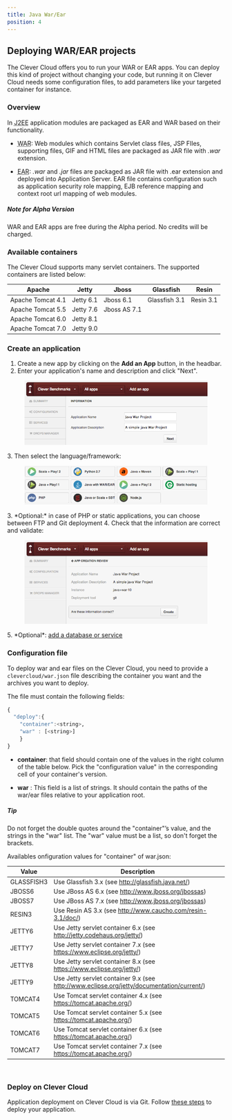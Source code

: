```yaml
---
title: Java War/Ear
position: 4
---
```


## Deploying WAR/EAR projects <span class="cc-alpha pull-right" title="Currently in Alpha version"></span>

The Clever Cloud offers you to run your WAR or EAR apps. You can deploy this kind of project without changing your code, but running it on Clever Cloud needs some configuration files, to add parameters like your targeted container for instance.

### Overview

In <abbr title="Java Enterprise Edition">J2EE</abbr> application modules are packaged as EAR and WAR based on their functionality.

* <acronym title="Web Archive">WAR</acronym>: Web modules which contains Servlet class files, JSP FIles, supporting files, GIF and HTML files are packaged as JAR file with *.war* extension.

* <acronym title="Enterprise Archive">EAR</acronym>: *.war* and *.jar* files are packaged as JAR file with .ear extension and deployed into Application Server. EAR file contains configuration such as application security role mapping, EJB reference mapping and context root url mapping of web modules.

<div class="alert alert-hot-problems">
	<h5>Note for Alpha Version</h5>
	<div>WAR and EAR apps are free during the Alpha period. No credits will be charged.</div>
</div>

### Available containers

The Clever Cloud supports many servlet containers.
The supported containers are listed below:

<table id="containers" class="table table-bordered table-striped">
	<thead>
		<tr>
			<th>Apache</th>
			<th>Jetty</th>
			<th>Jboss</th>
			<th>Glassfish</th>
			<th>Resin</th>
		</tr>
	</thead>
	<tbody>
		<tr><td>Apache Tomcat 4.1</td><td>Jetty 6.1</td><td>Jboss 6.1</td><td>Glassfish 3.1</td><td>Resin 3.1</td></tr>
		<tr><td>Apache Tomcat 5.5</td><td>Jetty 7.6</td><td>Jboss AS 7.1</td><td> </td><td> </td></tr>
		<tr><td>Apache Tomcat 6.0</td><td>Jetty 8.1</td><td> </td><td> </td><td> </td></tr>
		<tr><td>Apache Tomcat 7.0</td><td>Jetty 9.0</td><td> </td><td> </td><td> </td></tr>
	</tbody>
</table>

### Create an application

1. Create a new app by clicking on the **Add an App** button, in the headbar. 
2. Enter your application's name and description and click "Next".
<figure class="cc-content-img">
  <img src="/assets/images/appjavawar.png"/>
</figure>
3. Then select the language/framework:  <figure class="cc-content-img"><img src="/assets/images/javawarapp.png"></figure>
3. *Optional:* in case of PHP or static applications, you can choose between FTP and Git deployment
4. Check that the information are correct and validate: <figure class="cc-content-img"><img src="/assets/images/appcreationreviewjavawar.png"></figure>
5. *Optional*: <a href="/databases-and-services/add-service/">add a database or service</a>


### Configuration file

To deploy war and ear files on the Clever Cloud, you need to provide a `clevercloud/war.json` file describing the container you want and the archives you want to deploy.

The file must contain the following fields:

```haskell
{
  "deploy":{
    "container":<string>,
    "war" : [<string>]
    }
}
```

* **container**: that field should contain one of the values in the right column of the table below. Pick the "configuration value" in the corresponding cell of your container's version.

* **war** : This field is a list of strings. It should contain the paths of the
war/ear files relative to your application root.


<div class="alert alert-hot-problems">
	<h5>Tip</h5>Do not forget the double quotes
	around the "container"’s value, and the strings in the "war" list.
	The "war" value must be a list, so don't forget the brackets.
</div>

Availables onfiguration values for "container" of war.json:
<table class="table table-bordered table-stripped">
   <thead>
      <tr>
         <th>Value</th>
         <th>Description</th>
      </tr>
   </thead>
   <tbody>
      <tr>
         <td>GLASSFISH3</td>
         <td>Use Glassfish 3.x
         (see <a href="http://glassfish.java.net/">http://glassfish.java.net/</a>)</td>
      </tr>
      <tr>
         <td>JBOSS6</td>
         <td>Use JBoss AS 6.x
         (see <a href="http://www.jboss.org/jbossas">http://www.jboss.org/jbossas</a>)</td>
      </tr>
      <tr>
         <td>JBOSS7</td>
         <td>Use JBoss AS 7.x
         (see <a href="http://www.jboss.org/jbossas">http://www.jboss.org/jbossas</a>) </td>
      </tr>
      <tr>
         <td>RESIN3</td>
         <td>Use Resin AS 3.x (see <a
         href="http://www.caucho.com/resin-3.1/doc/">http://www.caucho.com/resin-3.1/doc/</a>)</td>
      </tr>
      <tr>
         <td>JETTY6</td>
         <td>Use Jetty servlet container 6.x (see <a
         href="http://jetty.codehaus.org/jetty/">http://jetty.codehaus.org/jetty/</a>)</td>
      </tr>
      <tr>
         <td>JETTY7</td>
         <td>Use Jetty servlet container 7.x (see <a
         href="https://www.eclipse.org/jetty/">https://www.eclipse.org/jetty/</a>)</td>
      </tr>
      <tr>
         <td>JETTY8</td>
         <td>Use Jetty servlet container 8.x (see <a
         href="https://www.eclipse.org/jetty/">https://www.eclipse.org/jetty/</a>)</td>
      </tr>
      <tr>
         <td>JETTY9</td>
         <td>Use Jetty servlet container 9.x (see <a
         href="http://www.eclipse.org/jetty/documentation/current/">http://www.eclipse.org/jetty/documentation/current/</a>)</td>
      </tr>
      <tr>
         <td>TOMCAT4</td>
         <td>Use Tomcat servlet container 4.x (see <a
         href="https://tomcat.apache.org/">https://tomcat.apache.org/</a>)</td>
      </tr>
      <tr>
         <td>TOMCAT5</td>
         <td>Use Tomcat servlet container 5.x (see <a
         href="https://tomcat.apache.org/">https://tomcat.apache.org/</a>)</td>
      </tr>
      <tr>
         <td>TOMCAT6</td>
         <td>Use Tomcat servlet container 6.x (see <a
         href="https://tomcat.apache.org/">https://tomcat.apache.org/</a>)</td>
      </tr>
      <tr>
         <td>TOMCAT7</td>
         <td>Use Tomcat servlet container 7.x (see <a
         href="https://tomcat.apache.org/">https://tomcat.apache.org/</a>)</td>
      </tr>
   </tbody>
</table>     


### Deploy on Clever Cloud

Application deployment on Clever Cloud is via Git. Follow [these steps](/clever-cloud-overview/add-application/) to deploy your application.